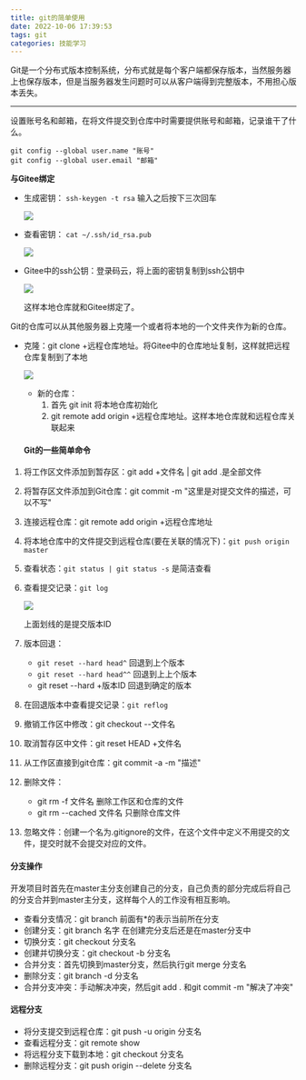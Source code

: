 ```yaml
---
title: git的简单使用
date: 2022-10-06 17:39:53
tags: git
categories: 技能学习
---
```

Git是一个分布式版本控制系统，分布式就是每个客户端都保存版本，当然服务器上也保存版本，但是当服务器发生问题时可以从客户端得到完整版本，不用担心版本丢失。

---

设置账号名和邮箱，在将文件提交到仓库中时需要提供账号和邮箱，记录谁干了什么。

```
git config --global user.name "账号"
git config --global user.email "邮箱"
```

**与Gitee绑定**

* 生成密钥： `ssh-keygen -t rsa` 输入之后按下三次回车

  ![](https://dong-image.oss-cn-guangzhou.aliyuncs.com/image/image-20220726230657692.png)

* 查看密钥： `cat ~/.ssh/id_rsa.pub`

  ![](https://dong-image.oss-cn-guangzhou.aliyuncs.com/image/image-20220726230729155.png)

* Gitee中的ssh公钥：登录码云，将上面的密钥复制到ssh公钥中

  ![](https://dong-image.oss-cn-guangzhou.aliyuncs.com/image/image-20220726230757326.png)

  这样本地仓库就和Gitee绑定了。

Git的仓库可以从其他服务器上克隆一个或者将本地的一个文件夹作为新的仓库。

* 克隆：git clone +远程仓库地址。将Gitee中的仓库地址复制，这样就把远程仓库复制到了本地

  ![](https://dong-image.oss-cn-guangzhou.aliyuncs.com/image/image-20220726230808406.png)

  * 新的仓库：
    1. 首先 git init 将本地仓库初始化
    2. git remote add origin +远程仓库地址。这样本地仓库就和远程仓库关联起来

  #### Git的一些简单命令

1. 将工作区文件添加到暂存区：git add +文件名 | git add .是全部文件

2. 将暂存区文件添加到Git仓库：git commit -m "这里是对提交文件的描述，可以不写"

3. 连接远程仓库：git remote add origin +远程仓库地址

4. 将本地仓库中的文件提交到远程仓库(要在关联的情况下)：`git push origin master`

5. 查看状态：`git status | git status -s` 是简洁查看

6. 查看提交记录：`git log`

   ![](https://dong-image.oss-cn-guangzhou.aliyuncs.com/image/image-20220726230814664.png)

   上面划线的是提交版本ID

7. 版本回退：

   * `git reset --hard head^` 回退到上个版本
   * `git reset --hard head^^` 回退到上上个版本
   * git reset --hard +版本ID 回退到确定的版本

8. 在回退版本中查看提交记录：`git reflog`

9. 撤销工作区中修改：git checkout --文件名

10. 取消暂存区中文件：git reset HEAD +文件名

11. 从工作区直接到git仓库：git commit -a -m "描述"

12. 删除文件：

    * git rm -f 文件名   删除工作区和仓库的文件
    * git rm --cached 文件名   只删除仓库文件

13. 忽略文件：创建一个名为.gitignore的文件，在这个文件中定义不用提交的文件，提交时就不会提交对应的文件。

#### 分支操作

开发项目时首先在master主分支创建自己的分支，自己负责的部分完成后将自己的分支合并到master主分支，这样每个人的工作没有相互影响。

* 查看分支情况：git branch    前面有*的表示当前所在分支
* 创建分支：git branch 名字   在创建完分支后还是在master分支中
* 切换分支：git checkout 分支名
* 创建并切换分支：git checkout -b 分支名
* 合并分支：首先切换到master分支，然后执行git merge 分支名
* 删除分支：git branch -d 分支名
* 合并分支冲突：手动解决冲突，然后git add . 和git commit -m "解决了冲突"

#### 远程分支

* 将分支提交到远程仓库：git push -u origin 分支名
* 查看远程分支：git remote show
* 将远程分支下载到本地：git checkout 分支名
* 删除远程分支：git push origin --delete 分支名